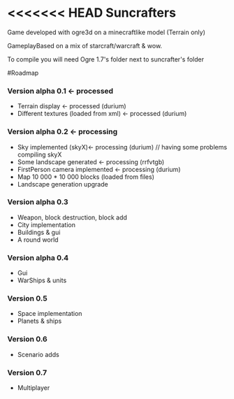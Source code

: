 <<<<<<< HEAD
Suncrafters
===========

Game developed with ogre3d on a minecraftlike model (Terrain only)

GameplayBased on a mix of starcraft/warcraft & wow.

To compile you will need Ogre 1.7's folder next to suncrafter's folder 

#Roadmap

### Version alpha 0.1 <- processed
* Terrain display <- processed (durium)
* Different textures (loaded from xml) <- processed (durium)

### Version alpha 0.2 <- processing
* Sky implemented (skyX)<- processing (durium) // having some problems compiling skyX
* Some landscape generated <- processing (rrfvtgb)
* FirstPerson camera implemented <- processing (durium)
* Map 10 000 * 10 000 blocks (loaded from files)
* Landscape generation upgrade

### Version alpha 0.3
* Weapon, block destruction, block add
* City implementation
* Buildings & gui
* A round world

### Version alpha 0.4
* Gui
* WarShips & units
 
### Version 0.5
* Space implementation
* Planets & ships

### Version 0.6 
* Scenario adds
 
### Version 0.7
* Multiplayer 
